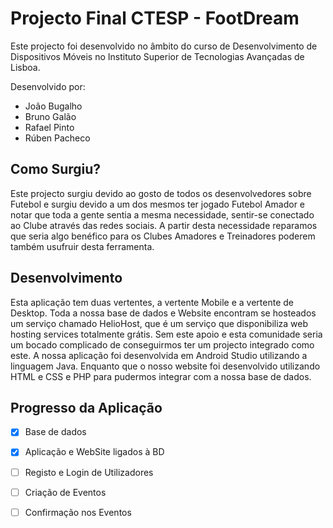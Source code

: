 # Projecto Final CTESP - FootDream

Este projecto foi desenvolvido no âmbito do curso de Desenvolvimento de  Dispositivos Móveis no Instituto Superior de Tecnologias Avançadas de Lisboa.

Desenvolvido por:
- João Bugalho
- Bruno Galão
- Rafael Pinto
- Rúben Pacheco

## Como Surgiu?

Este projecto surgiu devido ao gosto de todos os desenvolvedores sobre Futebol e surgiu devido a um dos mesmos ter jogado Futebol Amador e notar que toda a gente sentia a mesma necessidade, sentir-se conectado ao Clube através das redes sociais. A partir desta necessidade reparamos que seria algo benéfico para os Clubes Amadores e Treinadores poderem também usufruir desta ferramenta.

## Desenvolvimento

Esta aplicação tem duas vertentes, a vertente Mobile e a vertente de Desktop.
Toda a nossa base de dados e Website encontram se hosteados um serviço chamado HelioHost, que é um serviço que disponibiliza web hosting services totalmente grátis. Sem este apoio e esta comunidade seria um bocado complicado de conseguirmos ter um projecto integrado como este.
A nossa aplicação foi desenvolvida em Android Studio utilizando a linguagem Java.
Enquanto que o nosso website foi desenvolvido utilizando HTML e CSS e PHP para pudermos integrar com a nossa base de dados.

## Progresso da Aplicação

 - [x] Base de dados
 - [x] Aplicação e WebSite ligados à BD
 - [ ] Registo e Login de Utilizadores
 - [ ] Criação de Eventos
 - [ ] Confirmação nos Eventos


